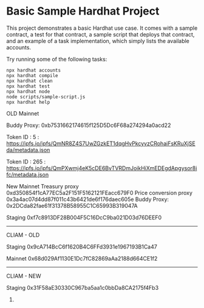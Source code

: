 # Basic Sample Hardhat Project

This project demonstrates a basic Hardhat use case. It comes with a sample contract, a test for that contract, a sample script that deploys that contract, and an example of a task implementation, which simply lists the available accounts.

Try running some of the following tasks:

```shell
npx hardhat accounts
npx hardhat compile
npx hardhat clean
npx hardhat test
npx hardhat node
node scripts/sample-script.js
npx hardhat help
```
OLD Mainnet

Buddy Proxy: 0xb7531662174615f125D5Dc6F68a274294a0acd22

Token ID : 5 : https://ipfs.io/ipfs/QmNR8Z4S7UwZGzkET1dqgHvPkcyvzCRohaiFsKRuXjSEda/metadata.json

Token ID : 265 : https://ipfs.io/ipfs/QmPXwmj4eK5cDE6BvTVRDmJoikHiXmEDEgdApgysor8ifc/metadata.json

New Mainnet
Treasury proxy 0xd350854f1cA77EC5a2F151F5162121FEacc679F0
Price conversion proxy 0x3a4ac07d4dd87f011c43b6421de6f176daec605e
Buddy Proxy: 0x2DCda82fae61f31378B58955C1C65993B319047A


Staging
0xf7c8913DF28B004F5C16DcC9ba021D03d76DEEF0

____________________________

CLIAM - OLD

Staging
0x9cA714BcC6f1620B4C6FFd3931e1967193B1Ca47 

Mainnet
0x68d029Af1130E1Dc7fC82869aAa2188d664CE1f2 

____________________________

CLIAM - NEW

Staging
0x31F58aE30330C967ba5aa1c0bbDa8CA2175f4Fb3



1. 
